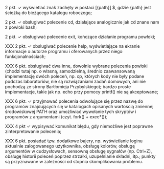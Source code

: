 2 pkt. ✓ wyświetlać znak zachęty w postaci [{path}] $, gdzie {path} jest ścieżką do bieżącego katalogu roboczego;

2 pkt. ✓ obsługiwać polecenie cd, działające analogicznie jak cd znane nam z powłoki bash;

2 pkt. ✓ obsługiwać polecenie exit, kończące działanie programu powłoki;

XXX 2 pkt. ✓ obsługiwać polecenie help, wyświetlające na ekranie informacje o autorze programu i oferowanych przez niego funkcjonalnościach;

XXX 6 pkt. obsługiwać dwa inne, dowolnie wybrane polecenia powłoki (chodzi tutaj np. o własną, samodzielną, średnio zaawansowaną implementację dwóch poleceń, np. cp, których kody nie były podane podczas laboratoriów, nie są rozwiązaniami zadań domowych, ani nie pochodzą ze strony Bartłomieja Przybylskiego); bardzo proste implementacje, takie jak np. echo przy pomocy printf() nie są akceptowane;

XXX 6 pkt. ✓ przyjmować polecenia odwołujące się przez nazwę do programów znajdujących się w katalogach opisanych wartością zmiennej środowiskowej PATH oraz umożliwiać wywołanie tych skryptów i programów z argumentami (czyt. fork() + exec*());

XXX 4 pkt ✓ wypisywać komunikat błędu, gdy niemożliwe jest poprawne zinterpretowanie polecenia;

XXX 6 pkt. posiadać tzw. dodatkowe bajery, np. wyświetlanie loginu aktualnie zalogowanego użytkownika, obsługę kolorów, obsługę argumentów w cudzysłowach, sensowną obsługę sygnałów (np. Ctrl+Z), obsługę historii poleceń poprzez strzałki, uzupełnianie składni, itp.; punkty są przyznawane w zależności od stopnia skomplikowania problemu.